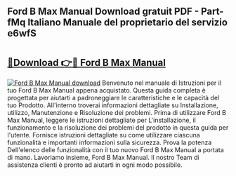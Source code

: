 ## Ford B Max Manual Download gratuit PDF - Part-fMq Italiano Manuale del proprietario del servizio e6wfS

# <h2><a href="http://dfbcn2.blite.top/?on=Ford+B+Max+Manual">🔗Download 👉🔴 Ford B Max Manual</a></h2>

[![Ford B Max Manual download](https://i.imgur.com/lujVjoI.png)](http://dfbcn2.blite.top/?on=Ford+B+Max+Manual)
Benvenuto nel manuale di Istruzioni per il tuo Ford B Max Manual appena acquistato. Questa guida completa è progettata per aiutarti a padroneggiare le caratteristiche e le capacità del tuo Prodotto. All'interno troverai informazioni dettagliate su Installazione, utilizzo, Manutenzione e Risoluzione dei problemi. Prima di utilizzare Ford B Max Manual, leggere le istruzioni dettagliate per L'installazione, il funzionamento e la risoluzione dei problemi del prodotto in questa guida per l'utente. Fornisce istruzioni dettagliate su come utilizzare ciascuna funzionalità e importanti informazioni sulla sicurezza. Prova la potenza Dell'elenco delle funzionalità con il tuo nuovo Ford B Max Manual a portata di mano. Lavoriamo insieme, Ford B Max Manual. Il nostro Team di assistenza clienti è pronto ad aiutarti in ogni modo possibile.
